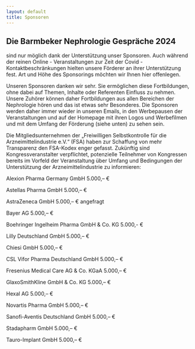 ```yaml
---
layout: default
title: Sponsoren
---
```

## Die Barmbeker Nephrologie Gespräche 2024

sind nur möglich dank der Unterstützung unser Sponsoren. Auch während der reinen Online - Veranstaltungen zur Zeit der Covid - Kontaktbeschränkungen hielten unsere Förderer an ihrer Unterstützung fest. Art und Höhe des Sponsorings möchten wir Ihnen hier offenlegen.
   
Unseren Sponsoren danken wir sehr. Sie ermöglichen diese Fortbildungen, ohne dabei auf Themen, Inhalte oder Referenten Einfluss zu nehmen. Unsere Zuhörer können daher Fortbildungen aus allen Bereichen der Nephrologie hören und das ist etwas sehr Besonderes. Die Sponsoren werden daher immer wieder in unseren Emails, in den Werbepausen der Veranstaltungen und auf der Homepage mit ihren Logos und Werbefilmen und mit dem Umfang der Förderung (siehe unten) zu sehen sein.   
   
Die Mitgliedsunternehmen der „Freiwilligen Selbstkontrolle für die Arzneimittelindustrie e.V.“ (FSA) haben zur Schaffung von mehr Transparenz den FSA-Kodex enger gefasst. Zukünftig sind Kongressveranstalter verpflichtet, potenzielle Teilnehmer von Kongressen bereits im Vorfeld der Veranstaltung über Umfang und Bedingungen der Unterstützung der Arzneimittelindustrie zu informieren:   
   
 
Alexion Pharma Germany GmbH 5.000,– €   

Astellas Pharma GmbH 5.000,– €
   
AstraZeneca GmbH 5.000,– € angefragt   

Bayer AG 5.000,– €  
   
Boehringer Ingelheim Pharma GmbH & Co. KG 5.000,- €   
   
Lilly Deutschland GmbH 5.000,– €

Chiesi GmbH 5.000,– €  

CSL Vifor Pharma Deutschland GmbH 5.000,– €    

Fresenius Medical Care AG & Co. KGaA 5.000,– €   

GlaxoSmithKline GmbH & Co. KG 5.000,– €  

Hexal AG 5.000,– €  

Novartis Pharma GmbH 5.000,– €    

Sanofi-Aventis Deutschland GmbH 5.000,– €  

Stadapharm GmbH 5.000,– €   

Tauro-Implant GmbH 5.000,– €  


   
